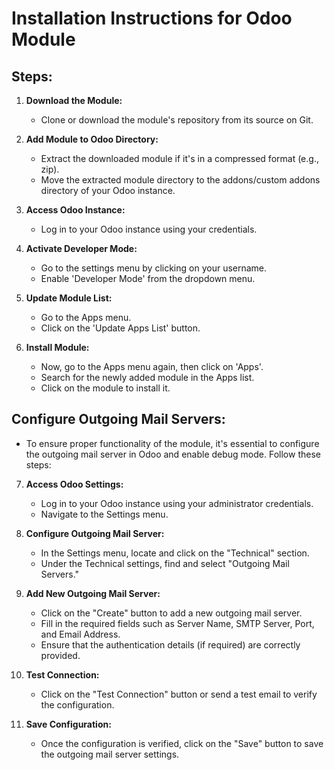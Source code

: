 # Installation Instructions for Odoo Module

## Steps:

1. **Download the Module:**
    - Clone or download the module's repository from its source on Git.

2. **Add Module to Odoo Directory:**
    - Extract the downloaded module if it's in a compressed format (e.g., zip).
    - Move the extracted module directory to the addons/custom addons directory of your Odoo instance.

3. **Access Odoo Instance:**
    - Log in to your Odoo instance using your credentials.

4. **Activate Developer Mode:**
    - Go to the settings menu by clicking on your username.
    - Enable 'Developer Mode' from the dropdown menu.

5. **Update Module List:**
    - Go to the Apps menu.
    - Click on the 'Update Apps List' button.

6. **Install Module:**
    - Now, go to the Apps menu again, then click on 'Apps'.
    - Search for the newly added module in the Apps list.
    - Click on the module to install it.

## Configure Outgoing Mail Servers:

- To ensure proper functionality of the module, it's essential to configure the outgoing mail server in Odoo and enable
  debug mode. Follow these steps:

7. **Access Odoo Settings:**
    - Log in to your Odoo instance using your administrator credentials.
    - Navigate to the Settings menu.

8. **Configure Outgoing Mail Server:**
    - In the Settings menu, locate and click on the "Technical" section.
    - Under the Technical settings, find and select "Outgoing Mail Servers."

9. **Add New Outgoing Mail Server:**
    - Click on the "Create" button to add a new outgoing mail server.
    - Fill in the required fields such as Server Name, SMTP Server, Port, and Email Address.
    - Ensure that the authentication details (if required) are correctly provided.

10. **Test Connection:**
    - Click on the "Test Connection" button or send a test email to verify the configuration.

11. **Save Configuration:**
    - Once the configuration is verified, click on the "Save" button to save the outgoing mail server settings.
